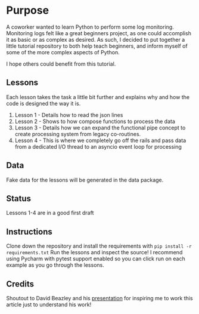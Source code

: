 # Purpose
A coworker wanted to learn Python to perform some log monitoring. Monitoring logs
felt like a great beginners project, as one could accomplish it as basic or as complex
as desired. As such, I decided to put together a little tutorial repository to both help
teach beginners, and inform myself of some of the more complex aspects of Python.

I hope others could benefit from this tutorial.

## Lessons
Each lesson takes the task a little bit further and explains why and how the code is designed the way it is.

1. Lesson 1 - Details how to read the json lines
2. Lesson 2 - Shows to how compose functions to process the data
3. Lesson 3 - Details how we can expand the functional pipe concept to create processing system from
legacy co-routines.
4. Lesson 4 - This is where we completely go off the rails and pass data from a dedicated I/O thread to
an asyncio event loop for processing

## Data
Fake data for the lessons will be generated in the data package.

## Status
Lessons 1-4 are in a good first draft

## Instructions
Clone down the repository and install the requirements with
`pip install -r requirements.txt`
Run the lessons and inspect the source! I recommend using
Pycharm with pytest support enabled so you can 
click run on each example as you go through the lessons.

## Credits
Shoutout to David Beazley and his [presentation](http://www.dabeaz.com/coroutines/Coroutines.pdf)
for inspiring me to work this article just to understand his work!
